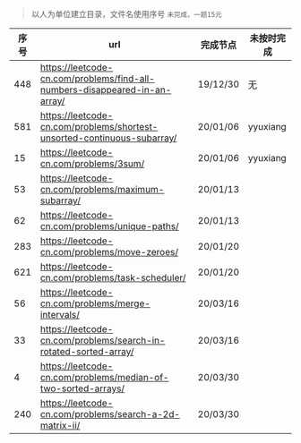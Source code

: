 > 以人为单位建立目录，文件名使用序号
> `未完成，一题15元`

| 序号 | url                                                                        | 完成节点 | 未按时完成 |
|------|----------------------------------------------------------------------------|----------|------------|
| 448  | https://leetcode-cn.com/problems/find-all-numbers-disappeared-in-an-array/ | 19/12/30 | 无         |
| 581  | https://leetcode-cn.com/problems/shortest-unsorted-continuous-subarray/    | 20/01/06 | yyuxiang   |
| 15   | https://leetcode-cn.com/problems/3sum/                                     | 20/01/06 | yyuxiang   |
| 53   | https://leetcode-cn.com/problems/maximum-subarray/                         | 20/01/13 |            |
| 62   | https://leetcode-cn.com/problems/unique-paths/                             | 20/01/13 |            |
| 283  | https://leetcode-cn.com/problems/move-zeroes/                              | 20/01/20 |            |
| 621  | https://leetcode-cn.com/problems/task-scheduler/                           | 20/01/20 |            |
| 56   | https://leetcode-cn.com/problems/merge-intervals/                          | 20/03/16 |            |
| 33   | https://leetcode-cn.com/problems/search-in-rotated-sorted-array/           | 20/03/16 |            |
| 4    | https://leetcode-cn.com/problems/median-of-two-sorted-arrays/              | 20/03/30 |            |
| 240  | https://leetcode-cn.com/problems/search-a-2d-matrix-ii/                    | 20/03/30 |            |